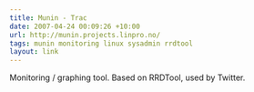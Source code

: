 ```yaml
---
title: Munin - Trac
date: 2007-04-24 00:09:26 +10:00
url: http://munin.projects.linpro.no/
tags: munin monitoring linux sysadmin rrdtool
layout: link
---
```

Monitoring / graphing tool.  Based on RRDTool, used by Twitter.
